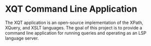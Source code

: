 # XQT Command Line Application
The XQT application is an open-source implementation of the XPath, XQuery, and
XSLT languages. The goal of this project is to provide a command line application
for running queries and operating as an LSP language server.
